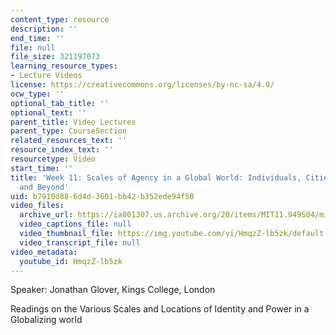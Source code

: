 ```yaml
---
content_type: resource
description: ''
end_time: ''
file: null
file_size: 321197073
learning_resource_types:
- Lecture Videos
license: https://creativecommons.org/licenses/by-nc-sa/4.0/
ocw_type: ''
optional_tab_title: ''
optional_text: ''
parent_title: Video Lectures
parent_type: CourseSection
related_resources_text: ''
resource_index_text: ''
resourcetype: Video
start_time: ''
title: 'Week 11: Scales of Agency in a Global World: Individuals, Cities, Nations,
  and Beyond'
uid: b7910d88-6d4d-3601-bb42-b352ede94f50
video_files:
  archive_url: https://ia801307.us.archive.org/20/items/MIT11.949S04/mit-ocw-11.949-26apr2004-220k_512kb.mp4
  video_captions_file: null
  video_thumbnail_file: https://img.youtube.com/vi/HmqzZ-lb5zk/default.jpg
  video_transcript_file: null
video_metadata:
  youtube_id: HmqzZ-lb5zk
---
```


Speaker: Jonathan Glover, Kings College, London

Readings on the Various Scales and Locations of Identity and Power in a Globalizing world

